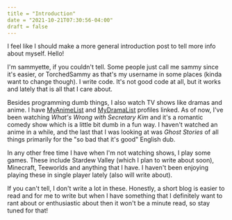 ```yaml
---
title = "Introduction"
date = "2021-10-21T07:30:56-04:00"
draft = false
---
```


I feel like I should make a more general introduction post to tell more info
about myself. Hello!

I'm sammyette, if you couldn't tell. Some people just call me sammy since it's easier,
or TorchedSammy as that's my username in some places (kinda want to change though).
I write code. It's not good code at all, but it works and lately that is all
that I care about.

Besides programming dumb things, I also watch TV shows like dramas and anime.
I have [MyAnimeList](https://myanimelist.net/profile/TorchedSammy) and
[MyDramaList](https://mydramalist.com/profile/torchedsammy) profiles linked.
As of now, I've been watching *What's Wrong with Secretary Kim* and it's a
romantic comedy show which is a little bit dumb in a fun way.
I haven't watched an anime in a while, and the last that I was looking at
was *Ghost Stories* of all things primarily for the "so bad that it's good"
English dub.

In any other free time I have when I'm not watching shows, I play some games.
These include Stardew Valley (which I plan to write about soon), Minecraft,
Teeworlds and anything that I have. I haven't been enjoying playing these in
single player lately (also will write about).

If you can't tell, I don't write a lot in these. Honestly, a short blog is easier
to read and for me to write but when I have something that I definitely want to
rant about or enthusiastic about then it won't be a minute read, so stay tuned
for that!
